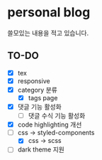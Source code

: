# personal blog

쓸모있는 내용을 적고 있습니다.

## TO-DO

- [x] tex
- [x] responsive
- [x] category 분류
  - [x] tags page
- [x] 댓글 기능 활성화
  - [ ] 댓글 수식 기능 활성화
- [x] code highlighting 개선
- [ ] css -> styled-components
  - [x] css -> scss
- [ ] dark theme 지원

